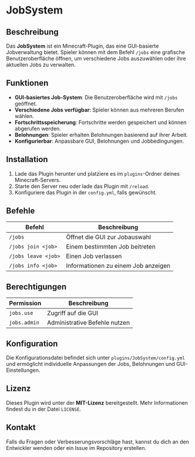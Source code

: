 # JobSystem

## Beschreibung
Das **JobSystem** ist ein Minecraft-Plugin, das eine GUI-basierte Jobverwaltung bietet. Spieler können mit dem Befehl `/jobs` eine grafische Benutzeroberfläche öffnen, um verschiedene Jobs auszuwählen oder ihre aktuellen Jobs zu verwalten.

## Funktionen
- **GUI-basiertes Job-System**: Die Benutzeroberfläche wird mit `/jobs` geöffnet.
- **Verschiedene Jobs verfügbar**: Spieler können aus mehreren Berufen wählen.
- **Fortschrittsspeicherung**: Fortschritte werden gespeichert und können abgerufen werden.
- **Belohnungen**: Spieler erhalten Belohnungen basierend auf ihrer Arbeit.
- **Konfigurierbar**: Anpassbare GUI, Belohnungen und Jobbedingungen.

## Installation
1. Lade das Plugin herunter und platziere es im `plugins`-Ordner deines Minecraft-Servers.
2. Starte den Server neu oder lade das Plugin mit `/reload`.
3. Konfiguriere das Plugin in der `config.yml`, falls gewünscht.

## Befehle
| Befehl       | Beschreibung                      |
|-------------|----------------------------------|
| `/jobs`      | Öffnet die GUI zur Jobauswahl  |
| `/jobs join <job>` | Einem bestimmten Job beitreten |
| `/jobs leave <job>` | Einen Job verlassen |
| `/jobs info <job>` | Informationen zu einem Job anzeigen |

## Berechtigungen
| Permission             | Beschreibung |
|----------------------|-------------|
| `jobs.use`          | Zugriff auf die GUI |
| `jobs.admin`        | Administrative Befehle nutzen |

## Konfiguration
Die Konfigurationsdatei befindet sich unter `plugins/JobSystem/config.yml` und ermöglicht individuelle Anpassungen der Jobs, Belohnungen und GUI-Einstellungen.

## Lizenz
Dieses Plugin wird unter der **MIT-Lizenz** bereitgestellt. Mehr Informationen findest du in der Datei `LICENSE`.

## Kontakt
Falls du Fragen oder Verbesserungsvorschläge hast, kannst du dich an den Entwickler wenden oder ein Issue im Repository erstellen.

